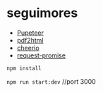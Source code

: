 # seguimores

* [Pupeteer](https://pptr.dev/)
* [pdf2html](https://www.npmjs.com/package/pdf2html)
* [cheerio](https://cheerio.js.org/)
* [request-promise](https://www.npmjs.com/package/request-promise)

`npm install`

`npm run start:dev` //port 3000




